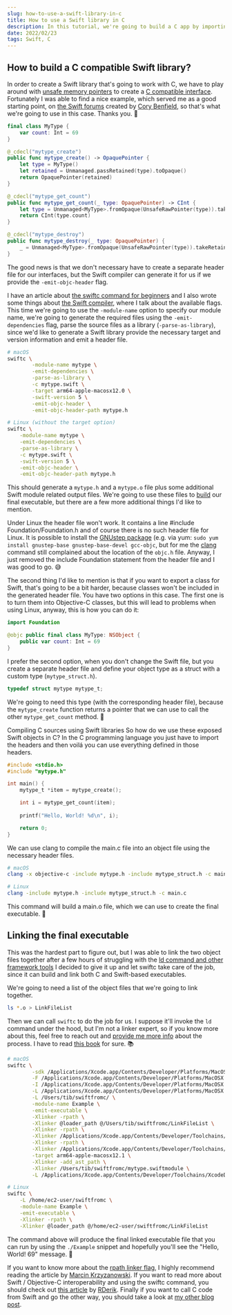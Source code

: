 ```yaml
---
slug: how-to-use-a-swift-library-in-c
title: How to use a Swift library in C
description: In this tutorial, we're going to build a C app by importing a Swift library and talk a bit about the Swift / C Interoperability in general.
date: 2022/02/23
tags: Swift, C
---
```


## How to build a C compatible Swift library?

In order to create a Swift library that's going to work with C, we have to play around with [unsafe memory pointers](https://theswiftdev.com/unsafe-memory-pointers-in-swift/) to create a [C compatible interface](https://developer.apple.com/documentation/swift/swift_standard_library/c_interoperability). Fortunately I was able to find a nice example, which served me as a good starting point, on [the Swift forums](https://forums.swift.org/t/creating-a-c-accessible-shared-library-in-swift/45329/3) created by [Cory Benfield](https://x.com/Lukasaoz), so that's what we're going to use in this case. Thanks you. 🙏

```swift
final class MyType {
    var count: Int = 69
}

@_cdecl("mytype_create")
public func mytype_create() -> OpaquePointer {
    let type = MyType()
    let retained = Unmanaged.passRetained(type).toOpaque()
    return OpaquePointer(retained)
}

@_cdecl("mytype_get_count")
public func mytype_get_count(_ type: OpaquePointer) -> CInt {
    let type = Unmanaged<MyType>.fromOpaque(UnsafeRawPointer(type)).takeUnretainedValue()
    return CInt(type.count)
}

@_cdecl("mytype_destroy")
public func mytype_destroy(_ type: OpaquePointer) {
    _ = Unmanaged<MyType>.fromOpaque(UnsafeRawPointer(type)).takeRetainedValue()
}
```

The good news is that we don't necessary have to create a separate header file for our interfaces, but the Swift compiler can generate it for us if we provide the `-emit-objc-header` flag.

I have an article about [the swiftc command for beginners](https://theswiftdev.com/the-swift-compiler-for-beginners/) and I also wrote some things about [the Swift compiler](https://theswiftdev.com/building-static-and-dynamic-swift-libraries-using-the-swift-compiler/), where I talk about the available flags. This time we're going to use the `-module-name` option to specify our module name, we're going to generate the required files using the `-emit-dependencies` flag, parse the source files as a library (`-parse-as-library`), since we'd like to generate a Swift library provide the necessary target and version information and emit a header file.

```sh
# macOS
swiftc \
        -module-name mytype \
        -emit-dependencies \
        -parse-as-library \
        -c mytype.swift \
        -target arm64-apple-macosx12.0 \
        -swift-version 5 \
        -emit-objc-header \
        -emit-objc-header-path mytype.h

# Linux (without the target option)
swiftc \
    -module-name mytype \
    -emit-dependencies \
    -parse-as-library \
    -c mytype.swift \
    -swift-version 5 \
    -emit-objc-header \
    -emit-objc-header-path mytype.h
```

This should generate a `mytype.h` and a `mytype.o` file plus some additional Swift module related output files. We're going to use these files to [build](https://blog.spencerkohan.com/building-swift-without-a-build-system/) our final executable, but there are a few more additional things I'd like to mention.

Under Linux the header file won't work. It contains a line #include Foundation/Foundation.h and of course there is no such header file for Linux. It is possible to install the [GNUstep package](http://www.gnustep.org/) (e.g. via yum: `sudo yum install gnustep-base gnustep-base-devel gcc-objc`, but for me the [clang](https://clang.llvm.org/) command still complained about the location of the `objc.h` file. Anyway, I just removed the include Foundation statement from the header file and I was good to go. 😅

The second thing I'd like to mention is that if you want to export a class for Swift, that's going to be a bit harder, because classes won't be included in the generated header file. You have two options in this case. The first one is to turn them into Objective-C classes, but this will lead to problems when using Linux, anyway, this is how you can do it:

```swift
import Foundation

@objc public final class MyType: NSObject {
    public var count: Int = 69
}
```

I prefer the second option, when you don't change the Swift file, but you create a separate header file and define your object type as a struct with a custom type (`mytype_struct.h`).

```c
typedef struct mytype mytype_t;
```

We're going to need this type (with the corresponding header file), because the `mytype_create` function returns a pointer that we can use to call the other `mytype_get_count` method. 🤔

Compiling C sources using Swift libraries
So how do we use these exposed Swift objects in C? In the C programming language you just have to import the headers and then voilá you can use everything defined in those headers.

```c
#include <stdio.h>
#include "mytype.h"

int main() {
    mytype_t *item = mytype_create();

    int i = mytype_get_count(item);
 
    printf("Hello, World! %d\n", i);

    return 0;
}
```

We can use clang to compile the main.c file into an object file using the necessary header files.

```sh
# macOS
clang -x objective-c -include mytype.h -include mytype_struct.h -c main.c

# Linux
clang -include mytype.h -include mytype_struct.h -c main.c
```

This command will build a main.o file, which we can use to create the final executable. 💪

## Linking the final executable

This was the hardest part to figure out, but I was able to link the two object files together after a few hours of struggling with the [ld command and other framework tools](https://theswiftdev.com/deep-dive-into-swift-frameworks/) I decided to give it up and let swiftc take care of the job, since it can build and link both C and Swift-based executables.

We're going to need a list of the object files that we're going to link together.

```sh
ls *.o > LinkFileList
```

Then we can call `swiftc` to do the job for us. I suppose it'll invoke the `ld` command under the hood, but I'm not a linker expert, so if you know more about this, feel free to reach out and [provide me more info](https://x.com/tiborbodecs) about the process. I have to read [this book](https://www.amazon.com/Linkers-Kaufmann-Software-Engineering-Programming/dp/1558604960) for sure. 📚

```sh
# macOS
swiftc \
        -sdk /Applications/Xcode.app/Contents/Developer/Platforms/MacOSX.platform/Developer/SDKs/MacOSX12.1.sdk \
        -F /Applications/Xcode.app/Contents/Developer/Platforms/MacOSX.platform/Developer/Library/Frameworks \
        -I /Applications/Xcode.app/Contents/Developer/Platforms/MacOSX.platform/Developer/usr/lib \
        -L /Applications/Xcode.app/Contents/Developer/Platforms/MacOSX.platform/Developer/usr/lib \
        -L /Users/tib/swiftfromc/ \
        -module-name Example \
        -emit-executable \
        -Xlinker -rpath \
        -Xlinker @loader_path @/Users/tib/swiftfromc/LinkFileList \
        -Xlinker -rpath \
        -Xlinker /Applications/Xcode.app/Contents/Developer/Toolchains/XcodeDefault.xctoolchain/usr/lib/swift/macosx \
        -Xlinker -rpath \
        -Xlinker /Applications/Xcode.app/Contents/Developer/Toolchains/XcodeDefault.xctoolchain/usr/lib/swift-5.5/macosx \
        -target arm64-apple-macosx12.1 \
        -Xlinker -add_ast_path \
        -Xlinker /Users/tib/swiftfromc/mytype.swiftmodule \
        -L /Applications/Xcode.app/Contents/Developer/Toolchains/XcodeDefault.xctoolchain/usr/lib

# Linux
swiftc \
    -L /home/ec2-user/swiftfromc \
    -module-name Example \
    -emit-executable \
    -Xlinker -rpath \
    -Xlinker @loader_path @/home/ec2-user/swiftfromc/LinkFileList
```

The command above will produce the final linked executable file that you can run by using the `./Example` snippet and hopefully you'll see the "Hello, World! 69" message. 🙈

If you want to know more about the [rpath linker flag](https://blog.krzyzanowskim.com/2018/12/05/rpath-what/), I highly recommend reading the article by [Marcin Krzyzanowski](https://x.com/krzyzanowskim). If you want to read more about Swift / Objective-C interoperability and using the swiftc command, you should check out [this article](https://rderik.com/blog/understanding-objective-c-and-swift-interoperability/) by [RDerik](https://x.com/rderik). Finally if you want to call C code from Swift and go the other way, you should take a look at [my other blog post](https://theswiftdev.com/how-to-call-c-code-from-swift/).

